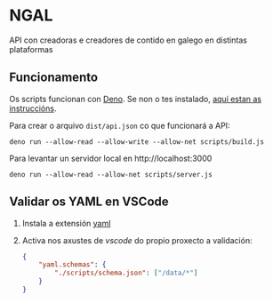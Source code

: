 # NGAL

API con creadoras e creadores de contido en galego en distintas plataformas

## Funcionamento

Os scripts funcionan con [Deno](https://deno.land/). Se non o tes instalado,
[aquí estan as instruccións](https://deno.land/manual@v1.7.4/getting_started/installation).

Para crear o arquivo `dist/api.json` co que funcionará a API:

```
deno run --allow-read --allow-write --allow-net scripts/build.js
```

Para levantar un servidor local en http://localhost:3000

```
deno run --allow-read --allow-net scripts/server.js
```

## Validar os YAML en VSCode

1. Instala a extensión
   [yaml](https://marketplace.visualstudio.com/items?itemName=redhat.vscode-yaml)
2. Activa nos axustes de _vscode_ do propio proxecto a validación:

   ```json
   {
       "yaml.schemas": {
           "./scripts/schema.json": ["/data/*"]
       }
   }
   ```
